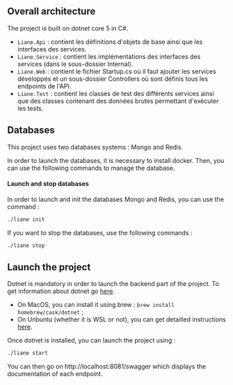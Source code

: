 ## Overall architecture

The project is built on dotnet core 5 in C#.

- `Liane.Api` : contient les définitions d'objets de base ainsi que les interfaces des services.
- `Liane.Service` : contient les implémentations des interfaces des services (dans le sous-dossier Internal).
- `Liane.Web` : contient le fichier Startup.cs où il faut ajouter les services développés et un sous-dossier Controllers où sont définis tous les endpoints de l'API.
- `Liane.Test` : contient les classes de test des différents services ainsi que des classes contenant des données brutes permettant d'exécuter les tests.

## Databases

This project uses two databases systems : Mongo and Redis. 

In order to launch the databases, it is necessary to install docker. 
Then, you can use the following commands to manage the database.


#### Launch and stop databases

In order to launch and init the databases Mongo and Redis, you can use the command :

```bash
./liane init
```

If you want to stop the databases, use the following commands : 

```bash
./liane stop
```

## Launch the project

Dotnet is mandatory in order to launch the backend part of the project. To 
get information about dotnet go [here](https://dotnet.microsoft.com).

* On MacOS, you can install it using brew : `brew install homebrew/cask/dotnet` ;
* On Unbuntu (whether it is WSL or not), you can get detailled instructions [here](https://docs.microsoft.com/fr-fr/dotnet/core/install/linux-ubuntu).

Once dotnet is installed, you can launch the project using : 

```bash
./liane start
```

You can then go on http://localhost:8081/swagger which displays
the documentation of each endpoint.
